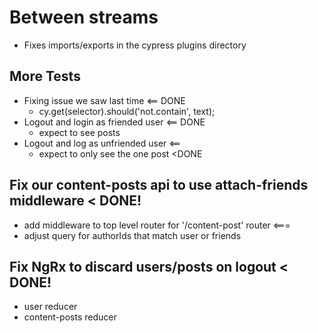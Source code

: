 # Between streams

- Fixes imports/exports in the cypress plugins directory

## More Tests

- Fixing issue we saw last time <== DONE
  - cy.get(selector).should('not.contain', text);
- Logout and login as friended user <== DONE
  - expect to see posts
- Logout and log as unfriended user <==
  - expect to only see the one post <DONE

## Fix our content-posts api to use attach-friends middleware < DONE!

- add middleware to top level router for '/content-post' router <===
- adjust query for authorIds that match user or friends

## Fix NgRx to discard users/posts on logout < DONE!

- user reducer
- content-posts reducer
